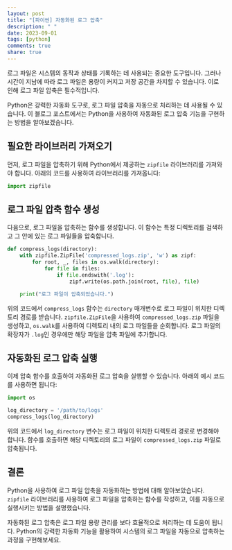```yaml
---
layout: post
title: "[파이썬] 자동화된 로그 압축"
description: " "
date: 2023-09-01
tags: [python]
comments: true
share: true
---
```


로그 파일은 시스템의 동작과 상태를 기록하는 데 사용되는 중요한 도구입니다. 그러나 시간이 지남에 따라 로그 파일은 용량이 커지고 저장 공간을 차지할 수 있습니다. 이로 인해 로그 파일 압축은 필수적입니다.

Python은 강력한 자동화 도구로, 로그 파일 압축을 자동으로 처리하는 데 사용될 수 있습니다. 이 블로그 포스트에서는 Python을 사용하여 자동화된 로그 압축 기능을 구현하는 방법을 알아보겠습니다.

## 필요한 라이브러리 가져오기

먼저, 로그 파일을 압축하기 위해 Python에서 제공하는 `zipfile` 라이브러리를 가져와야 합니다. 아래의 코드를 사용하여 라이브러리를 가져옵니다:

```python
import zipfile
```

## 로그 파일 압축 함수 생성

다음으로, 로그 파일을 압축하는 함수를 생성합니다. 이 함수는 특정 디렉토리를 검색하고 그 안에 있는 로그 파일들을 압축합니다.

```python
def compress_logs(directory):
    with zipfile.ZipFile('compressed_logs.zip', 'w') as zipf:
        for root, _, files in os.walk(directory):
            for file in files:
                if file.endswith('.log'):
                    zipf.write(os.path.join(root, file), file)

    print("로그 파일이 압축되었습니다.")
```

위의 코드에서 `compress_logs` 함수는 `directory` 매개변수로 로그 파일이 위치한 디렉토리 경로를 받습니다. `zipfile.ZipFile`을 사용하여 `compressed_logs.zip` 파일을 생성하고, `os.walk`를 사용하여 디렉토리 내의 로그 파일들을 순회합니다. 로그 파일의 확장자가 `.log`인 경우에만 해당 파일을 압축 파일에 추가합니다.

## 자동화된 로그 압축 실행

이제 압축 함수를 호출하여 자동화된 로그 압축을 실행할 수 있습니다. 아래의 예시 코드를 사용하면 됩니다:

```python
import os

log_directory = '/path/to/logs'
compress_logs(log_directory)
```

위의 코드에서 `log_directory` 변수는 로그 파일이 위치한 디렉토리 경로로 변경해야 합니다. 함수를 호출하면 해당 디렉토리의 로그 파일이 `compressed_logs.zip` 파일로 압축됩니다.

## 결론

Python을 사용하여 로그 파일 압축을 자동화하는 방법에 대해 알아보았습니다. `zipfile` 라이브러리를 사용하여 로그 파일을 압축하는 함수를 작성하고, 이를 자동으로 실행시키는 방법을 설명했습니다.

자동화된 로그 압축은 로그 파일 용량 관리를 보다 효율적으로 처리하는 데 도움이 됩니다. Python의 강력한 자동화 기능을 활용하여 시스템의 로그 파일을 자동으로 압축하는 과정을 구현해보세요.